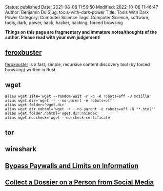 Status: published
Date: 2021-08-08 11:56:50
Modified: 2022-10-08 11:46:47
Author: Benjamin Du
Slug: tools-with-dark-power
Title: Tools With Dark Power
Category: Computer Science
Tags: Computer Science, software, tools, dark, power, hack, hacker, hacking, forced browsing

**Things on this page are fragmentary and immature notes/thoughts of the author. Please read with your own judgement!**

## [feroxbuster](https://github.com/epi052/feroxbuster)
[feroxbuster](https://github.com/epi052/feroxbuster)
is a fast, simple, recursive content discovery tool 
(by forced browsing) written in Rust.

## wget

    alias wget.site='wget --random-wait -r -p -e robots=off -U mozilla' 
    alias wget.dir='wget -r --no-parent -e robots=off'
    alias wget.folder='wget.dir'
    alias wget.dir.nohtml='wget -r --no-parent -e robots=off -R "*.html"'
    alias wget.folder.nohtml='wget.dir.noindex'
    alias wget.no.check='wget --no-check-certificate'

## tor

## wireshark

## [Bypass Paywalls and Limits on Information](https://www.legendu.net/misc/blog/bypass-paywalls-and-limits-on-information/)
    
## [Collect a Dossier on a Person from Social Media](https://www.legendu.net/misc/blog/collect-a-dossier-on-a-person-from-social-media)

